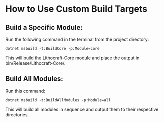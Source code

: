 ﻿# How to Use Custom Build Targets
## Build a Specific Module:
Run the following command in the terminal from the project directory:

```batch
dotnet msbuild -t:BuildCore -p:Module=core
```
This will build the Lithocraft-Core module and place the output in bin/Release/Lithocraft-Core/.

## Build All Modules:
Run this command:

```batch
dotnet msbuild -t:BuildAllModules -p:Module=all
```
This will build all modules in sequence and output them to their respective directories.